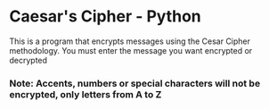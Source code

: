 # Caesar's Cipher - Python

This is a program that encrypts messages using the Cesar Cipher methodology.
You must enter the message you want encrypted or decrypted
### Note: Accents, numbers or special characters will not be encrypted, only letters from A to Z
